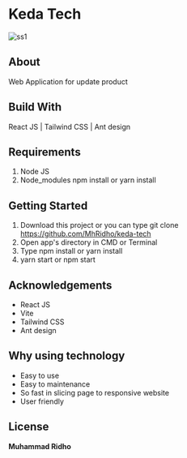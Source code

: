 # Keda Tech

![ss1](/src/asset/ssTech.png)

## About

Web Application for update product

## Build With

React JS | Tailwind CSS | Ant design

## Requirements

1. Node JS
2. Node_modules npm install or yarn install

## Getting Started

1. Download this project or you can type git clone https://github.com/MhRidho/keda-tech
2. Open app's directory in CMD or Terminal
3. Type npm install or yarn install
4. yarn start or npm start

## Acknowledgements

- React JS
- Vite
- Tailwind CSS
- Ant design

## Why using technology

- Easy to use
- Easy to maintenance
- So fast in slicing page to responsive website
- User friendly

## License

**Muhammad Ridho**
